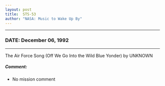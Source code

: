 ```yaml
---
layout: post
title:  STS-53
author: "NASA: Music to Wake Up By"
---
```


----
### DATE: December 06, 1992
----
The Air Force Song  (Off We Go Into the Wild Blue Yonder) by UNKNOWN

##### Comment:
* No mission comment
